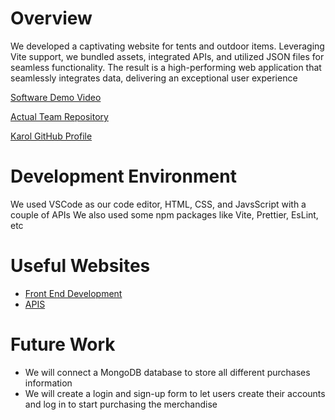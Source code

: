 # Overview

We developed a captivating website for tents and outdoor items. Leveraging Vite support, we bundled assets, integrated APIs, and utilized JSON files for seamless functionality. The result is a high-performing web application that seamlessly integrates data, delivering an exceptional user experience

[Software Demo Video](https://www.youtube.com/watch?v=dGqy5TSDb40)

[Actual Team Repository](https://github.com/bykarol/wdd330-Team4)

[Karol GitHub Profile](https://github.com/bykarol)

# Development Environment

We used VSCode as our code editor, HTML, CSS, and JavsScript with a couple of APIs
We also used some npm packages like Vite, Prettier, EsLint, etc

# Useful Websites

- [Front End Development](https://www.coursera.org/articles/front-end-developer)
- [APIS]([https://learn.microsoft.com/en-us/dotnet/csharp/](https://aws.amazon.com/what-is/api/#:~:text=API%20stands%20for%20Application%20Programming,other%20using%20requests%20and%20responses.))

# Future Work

- We will connect a MongoDB database to store all different purchases information
- We will create a login and sign-up form to let users create their accounts and log in to start purchasing the merchandise

